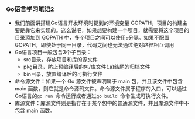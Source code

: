 ### Go语言学习笔记2

* 我们前面讲搭建Go语言开发环境时提到的环境变量 GOPATH，项目的构建主要是靠它来实现的。这么说吧，如果想要构建一个项目，就需要将这个项目的目录添加到 GOPATH 中，多个项目之间可以使用`;`分隔。如果不配置 GOPATH，即使处于同一目录，代码之间也无法通过绝对路径相互调用
* Go语言项目一般包含3个子目录：
  * src目录，存放项目和库的源文件
  * pkg目录，防止预编译后的包/库文件(.a)结尾的归档文件
  * bin目录，放置编译后的可执行文件
* 命令源文件：如果一个 Go 源文件被声明属于 main 包，并且该文件中包含 main 函数，则它就是命令源码文件。命令源文件属于程序的入口，可以通过Go语言的`go run `命令运行或者通过`go build `命令生成可执行文件。
* 库源文件：库源文件则是指存在于某个包中的普通源文件，并且库源文件中不包含 main 函数。


